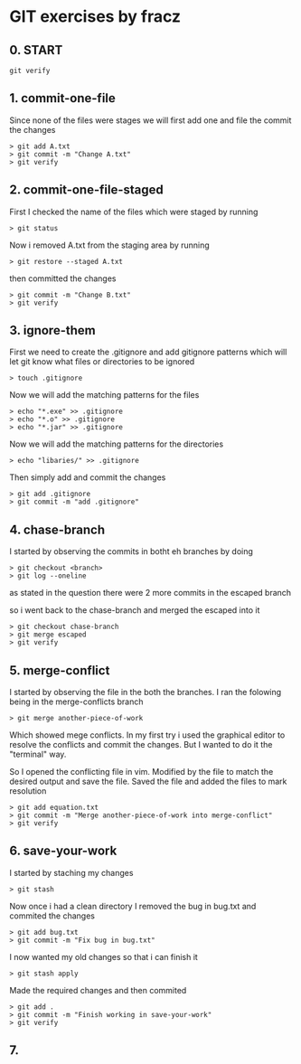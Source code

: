 # GIT exercises by fracz

## 0. START
```
git verify
```
## 1. commit-one-file
Since none of the files were stages we will first add one and file the commit the changes
```
> git add A.txt
> git commit -m "Change A.txt"
> git verify
```
## 2. commit-one-file-staged
First I checked the name of the files which were staged by running
```
> git status
```
Now i removed A.txt from the staging area by running
```
> git restore --staged A.txt
```
then committed the changes
```
> git commit -m "Change B.txt"
> git verify
```

## 3. ignore-them
First we need to create the .gitignore and add gitignore patterns which will let git know what files or directories to be ignored
```
> touch .gitignore
```
Now we will add the matching patterns for the files
```
> echo "*.exe" >> .gitignore
> echo "*.o" >> .gitignore
> echo "*.jar" >> .gitignore
```
Now we will add the matching patterns for the directories
```
> echo "libaries/" >> .gitignore
```
Then simply add and commit the changes
```
> git add .gitignore
> git commit -m "add .gitignore"
```

## 4. chase-branch
I started by observing the commits in botht eh branches by doing
```
> git checkout <branch> 
> git log --oneline
```
as stated in the question there were 2 more commits in the escaped branch

so i went back to the chase-branch and merged the escaped into it
```
> git checkout chase-branch
> git merge escaped
> git verify
```
## 5. merge-conflict
I started by observing the file in the both the branches.
I ran the folowing being in the merge-conflicts branch
```
> git merge another-piece-of-work 
```
Which showed mege conflicts. In my first try i used the graphical editor to resolve the conflicts and commit the changes. But I wanted to do it the "terminal" way.

So I opened the conflicting file in vim. Modified by the file to match the desired output and save the file. Saved the file and added the files to mark resolution 
```
> git add equation.txt
> git commit -m "Merge another-piece-of-work into merge-conflict"
> git verify
```

## 6. save-your-work
I started by staching my changes
```
> git stash
```
Now once i had a clean directory
I removed the bug in bug.txt and commited the changes
```
> git add bug.txt
> git commit -m "Fix bug in bug.txt"
```
I now wanted my old changes so that i can finish it
```
> git stash apply
```
Made the required changes and then commited
```
> git add .
> git commit -m "Finish working in save-your-work"
> git verify
```

## 7. 